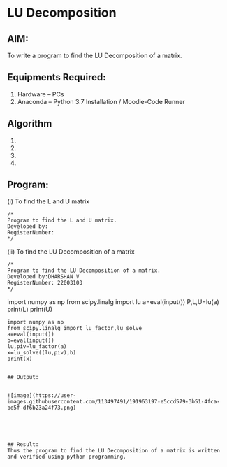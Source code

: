 # LU Decomposition 

## AIM:
To write a program to find the LU Decomposition of a matrix.

## Equipments Required:
1. Hardware – PCs
2. Anaconda – Python 3.7 Installation / Moodle-Code Runner

## Algorithm
1. 
2. 
3. 
4. 

## Program:
(i) To find the L and U matrix
```
/*
Program to find the L and U matrix.
Developed by: 
RegisterNumber: 
*/
```
(ii) To find the LU Decomposition of a matrix
```
/*
Program to find the LU Decomposition of a matrix.
Developed by:DHARSHAN V 
RegisterNumber: 22003103
*/
```
import numpy as np
from scipy.linalg import lu
a=eval(input())
P,L,U=lu(a)
print(L)
print(U)

```
import numpy as np
from scipy.linalg import lu_factor,lu_solve
a=eval(input())
b=eval(input())
lu,piv=lu_factor(a)
x=lu_solve((lu,piv),b)
print(x)


## Output:


![image](https://user-images.githubusercontent.com/113497491/191963197-e5ccd579-3b51-4fca-bd5f-df6b23a24f73.png)





## Result:
Thus the program to find the LU Decomposition of a matrix is written and verified using python programming.

